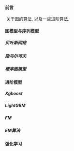 #### 前言

​	关于图的算法, 以及一些进阶算法.

#### 图模型与序列模型

##### 贝叶斯网络

##### 隐马尔可夫

##### 概率图模型

#### 进阶模型

##### Xgboost

##### LightGBM

##### FM

##### EM算法

#### 强化学习